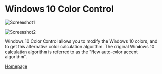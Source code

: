 # Windows 10 Color Control

![Screenshot1](http://rammichael.com/wp-content/uploads/2015/08/Windows-10-color-control.png)

![Screenshot2](http://rammichael.com/wp-content/uploads/2015/08/Windows-10-color-control-taskbar.png)

Windows 10 Color Control allows you to modify the Windows 10 colors, and to get this alternative color calculation algorithm. The original Windows 10 calculation algorithm is referred to as the "New auto-color accent algorithm".

[Homepage](http://rammichael.com/getting-brighter-colors-in-windows-10)
